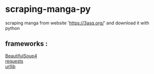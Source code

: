 # scraping-manga-py

scraping manga from website 'https://3asq.org/' and download it with python
## frameworks :
<a href="https://pypi.org/project/beautifulsoup4/">BeautifulSoup4 </a>
<br>
<a href="https://pypi.org/project/requests/">requests </a>
<br>
<a href="#">urllib </a>

